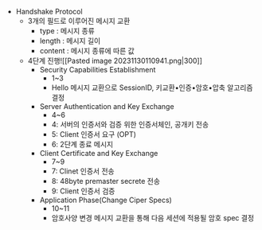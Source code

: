 - Handshake Protocol 
	- 3개의 필드로 이루어진 메시지 교환
		- type : 메시지 종류
		- length : 메시지 길이
		- content : 메시지 종류에 따른 값
	- 4단계 진행![[Pasted image 20231130110941.png|300]]
		- Security Capabilities Establishment 
			- 1~3
			- Hello 메시지 교환으로 SessionID, 키교환•인증•암호•압축 알고리즘 결정
		- Server Authentication and Key Exchange
			- 4~6
			- 4: 서버의 인증서와 검증 위한 인증서체인, 공개키 전송
			- 5: Client 인증서 요구 (OPT)
			- 6: 2단계 종료 메시지
		- Client Certificate and Key Exchange 
			- 7~9
			- 7: Clinet 인증서 전송
			- 8: 48byte premaster secrete 전송
			- 9: Client 인증서 검증
		- Application Phase(Change Ciper Specs)
			- 10~11
			- 암호사양 변경 메시지 교환을 통해 다음 세션에 적용될 암호 spec 결정